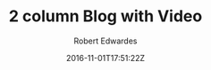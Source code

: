 ---
title: "2 column Blog with Video"
github: https://github.com/Digital-Roots/Jekyll-2-Column-Theme
demo: http://www.digitalroots.io/two-column/
author: Robert Edwardes

ssg:
  - Jekyll
cms:
  - No Cms
date: 2016-11-01T17:51:22Z
github_branch: master
description: "Basic Jekyll Theme with 2 Column"
stale: true
---
